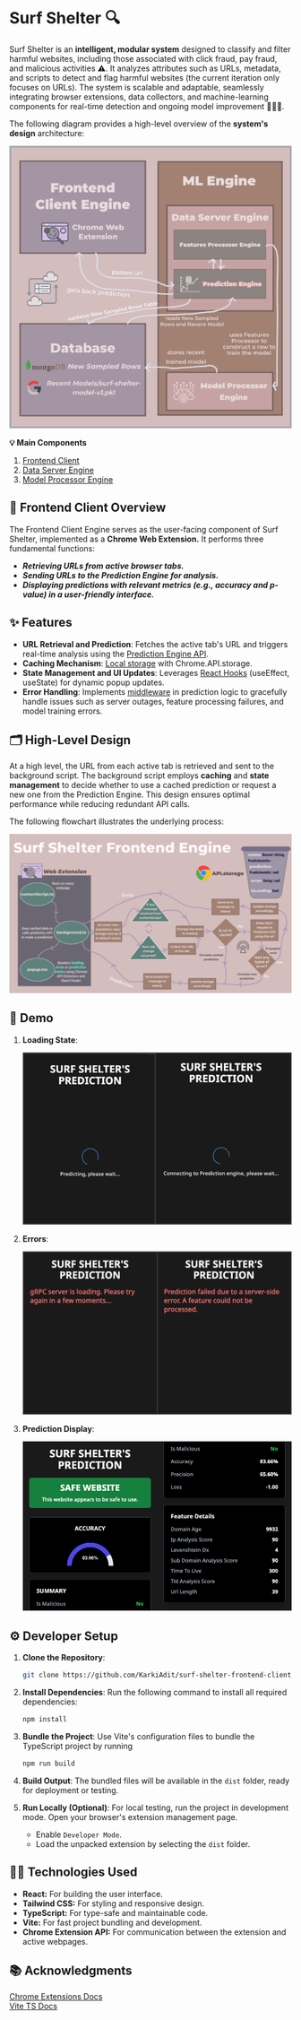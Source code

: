 # Surf Shelter 🔍

Surf Shelter is an **intelligent, modular system** designed to classify and filter harmful websites, including those associated with click fraud, pay fraud, and malicious activities ⚠️. It analyzes attributes such as URLs, metadata, and scripts to detect and flag harmful websites (the current iteration only focuses on URLs). The system is scalable and adaptable, seamlessly integrating browser extensions, data collectors, and machine-learning components for real-time detection and ongoing model improvement 🚀🚀🚀.

The following diagram provides a high-level overview of the **system's design** architecture:

![System Architecture](./public/images/system_design.png)

**💡 Main Components**
1. [Frontend Client](https://github.com/KarkiAdit/surf-shelter-frontend-client-engine/blob/main/readme.md)
2. [Data Server Engine](https://github.com/KarkiAdit/surf-shelter-data-server-engine/blob/master/README.md)
3. [Model Processor Engine](https://github.com/KarkiAdit/surf-shelter-model-processor-engine/blob/master/Readme.md)

## 🌟 Frontend Client Overview

The Frontend Client Engine serves as the user-facing component of Surf Shelter, implemented as a **Chrome Web Extension.** It performs three fundamental functions:
- ***Retrieving URLs from active browser tabs.***
- ***Sending URLs to the Prediction Engine for analysis.***
- ***Displaying predictions with relevant metrics (e.g., accuracy and p-value) in a user-friendly interface.***

## ✨ Features

- **URL Retrieval and Prediction**: Fetches the active tab's URL and triggers real-time analysis using the [Prediction Engine API](https://github.com/KarkiAdit/surf-shelter-data-server-engine/blob/4b84d31e18fec76e3b81127aa607bee9489365aa/prediction-engine/app/routes.py#L9).
- **Caching Mechanism**: [Local storage](https://github.com/KarkiAdit/surf-shelter-frontend-client-engine/blob/727dfd656fd241e95a16df347f63e9872d1a9037/src/background/background.ts#L26) with Chrome.API.storage.
- **State Management and UI Updates**: Leverages [React Hooks](https://github.com/KarkiAdit/surf-shelter-frontend-client-engine/blob/727dfd656fd241e95a16df347f63e9872d1a9037/src/components/popup.tsx#L7) (useEffect, useState) for dynamic popup updates.
- **Error Handling**: Implements [middleware](https://github.com/KarkiAdit/surf-shelter-frontend-client-engine/blob/727dfd656fd241e95a16df347f63e9872d1a9037/src/background/background.ts#L129) in prediction logic to gracefully handle issues such as server outages, feature processing failures, and model training errors.

## 🗂️ High-Level Design

At a high level, the URL from each active tab is retrieved and sent to the background script. The background script employs **caching** and **state management** to decide whether to use a cached prediction or request a new one from the Prediction Engine. This design ensures optimal performance while reducing redundant API calls.

The following flowchart illustrates the underlying process:

![Flowchart](./public/images/frontend_flow.png)

## 🎥 Demo

1. **Loading State**:

   ![Loading State](./public/images/sample_loading.png)

2. **Errors**:

   ![Error Handling](./public/images/sample_errors.png)

3. **Prediction Display**:

   ![Prediction Display](./public/images/sample_prediction.png)

## ⚙️ Developer Setup

1. **Clone the Repository**:
   ```bash
   git clone https://github.com/KarkiAdit/surf-shelter-frontend-client-engine.git
   ```
2. **Install Dependencies**: Run the following command to install all required dependencies:
   ```bash
   npm install
   ```
3. **Bundle the Project**: Use Vite's configuration files to bundle the TypeScript project by running
   ```bash
   npm run build
   ```

4. **Build Output**: The bundled files will be available in the `dist` folder, ready for deployment or testing.

5. **Run Locally (Optional)**: For local testing, run the project in development mode.
   Open your browser's extension management page.
   - Enable `Developer Mode`.
   - Load the unpacked extension by selecting the `dist` folder.

## 🧑‍💻 Technologies Used
- **React:** For building the user interface.
- **Tailwind CSS:** For styling and responsive design.
- **TypeScript:** For type-safe and maintainable code.
- **Vite:** For fast project bundling and development.
- **Chrome Extension API:** For communication between the extension and active webpages.

## 📚 Acknowledgments
[Chrome Extensions Docs](https://developer.chrome.com/docs/extensions/get-started/tutorial/hello-world)<br>
[Vite TS Docs](https://vite.dev/guide/)